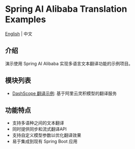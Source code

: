 # Spring AI Alibaba Translation Examples

[English](./README-en.md) | 中文

## 介绍

演示使用 Spring AI Alibaba 实现多语言文本翻译功能的示例项目。

## 模块列表

- [DashScope 翻译示例](./dashscope-translation): 基于阿里云灵积模型的翻译服务

## 功能特点

- 支持多语种之间的文本翻译
- 同时提供同步和流式翻译API
- 支持自定义模型参数以优化翻译效果
- 易于集成到现有 Spring Boot 应用 
